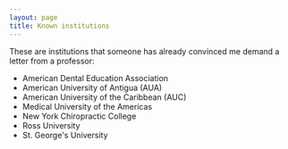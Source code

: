 ```yaml
---
layout: page
title: Known institutions
---
```


These are institutions that someone has already convinced me demand a letter from a professor:

* American Dental Education Association
* American University of Antigua (AUA)
* American University of the Caribbean (AUC)
* Medical University of the Americas
* New York Chiropractic College
* Ross University
* St. George's University

